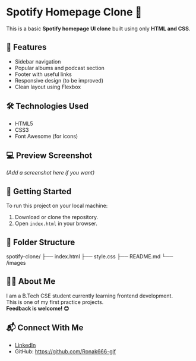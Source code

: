 # Spotify Homepage Clone 🎵

This is a basic **Spotify homepage UI clone** built using only **HTML and CSS**.

## 📌 Features
- Sidebar navigation
- Popular albums and podcast section
- Footer with useful links
- Responsive design (to be improved)
- Clean layout using Flexbox

## 🛠 Technologies Used
- HTML5
- CSS3
- Font Awesome (for icons)

## 💻 Preview Screenshot
*(Add a screenshot here if you want)*

## 🚀 Getting Started
To run this project on your local machine:

1. Download or clone the repository.
2. Open `index.html` in your browser.

## 📂 Folder Structure
spotify-clone/
├── index.html
├── style.css
├── README.md
└── /images


## 🙋‍♂️ About Me
I am a B.Tech CSE student currently learning frontend development.  
This is one of my first practice projects.  
**Feedback is welcome! 😊**

## 📬 Connect With Me
- [LinkedIn](https://www.linkedin.com/in/ronak-jangid-b402a0353/) 
- GitHub: https://github.com/Ronak666-gif
